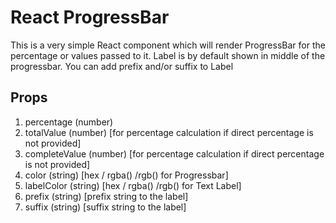 # React ProgressBar
This is a very simple React component which will render ProgressBar for the percentage or values passed to it.
Label is by default shown in middle of the progressbar. You can add prefix and/or suffix to Label 

## Props
1. percentage     (number)
2. totalValue     (number) [for percentage calculation if direct percentage is not provided]
3. completeValue  (number) [for percentage calculation if direct percentage is not provided]
4. color          (string) [hex / rgba() /rgb() for Progressbar]
5. labelColor     (string) [hex / rgba() /rgb() for Text Label]
6. prefix         (string) [prefix string to the label]
7. suffix         (string) [suffix string to the label]
